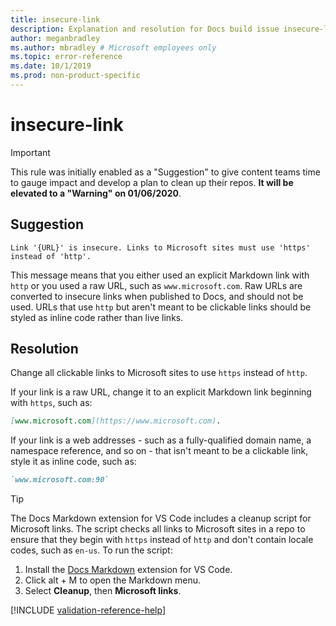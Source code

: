 ```yaml
---
title: insecure-link
description: Explanation and resolution for Docs build issue insecure-link
author: meganbradley
ms.author: mbradley # Microsoft employees only
ms.topic: error-reference
ms.date: 10/1/2019
ms.prod: non-product-specific
---
```

# insecure-link

> [!IMPORTANT]
> This rule was initially enabled as a "Suggestion" to give content teams time to gauge impact and develop a plan to clean up their repos. **It will be elevated to a "Warning" on 01/06/2020**.

## Suggestion

`Link '{URL}' is insecure. Links to Microsoft sites must use 'https' instead of 'http'.`

This message means that you either used an explicit Markdown link with `http` or you used a raw URL, such as `www.microsoft.com`. Raw URLs are converted to insecure links when published to Docs, and should not be used. URLs that use `http` but aren't meant to be clickable links should be styled as inline code rather than live links.

## Resolution

Change all clickable links to Microsoft sites to use `https` instead of `http`.

If your link is a raw URL, change it to an explicit Markdown link beginning with `https`, such as:

```md
[www.microsoft.com](https://www.microsoft.com).
```

If your link is a web addresses - such as a fully-qualified domain name, a namespace reference, and so on - that isn't meant to be a clickable link, style it as inline code, such as:

```md
`www.microsoft.com:90`
```

> [!TIP]
> The Docs Markdown extension for VS Code includes a cleanup script for Microsoft links. The script checks all links to Microsoft sites in a repo to ensure that they begin with `https` instead of `http` and don't contain locale codes, such as `en-us`. To run the script:
>
> 1. Install the [Docs Markdown](https://marketplace.visualstudio.com/items?itemName=docsmsft.docs-markdown) extension for VS Code.
> 1. Click alt + M to open the Markdown menu.
> 1. Select **Cleanup**, then **Microsoft links**.



<!--make sure to add this file to your includes folder and verify the path-->
[!INCLUDE [validation-reference-help](includes/validation-reference-help.md)]
